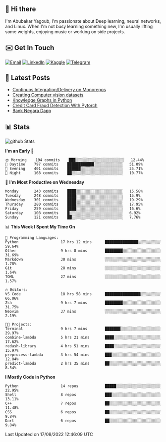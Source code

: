 ## 👋 Hi there

I'm Abubakar Yagoub, I'm passionate about Deep learning, neural networks, and
Linux. When I'm not busy learning something new, I'm usually lifting some
weights, enjoying music or working on side projects.

## ✉️ Get In Touch

[![Email](https://img.shields.io/badge/Email-f1f1f1?style=for-the-badge&logo=gmail&logoColor=0f111a)](mailto:hi@blacksuan19.dev)
[![LinkedIn](https://img.shields.io/badge/LinkedIn-0077B5?style=for-the-badge&logo=linkedin&logoColor=white)](https://www.linkedin.com/in/blacksuan19/)
[![Kaggle](https://img.shields.io/badge/Kaggle-5acfff?style=for-the-badge&logo=kaggle&logoColor=white)](http://kaggle.com/abubakaryagob/)
[![Telegram](https://img.shields.io/badge/Telegram-2CA5E0?style=for-the-badge&logo=telegram&logoColor=white)](https://t.me/blacksuan19)

## 📩 Latest Posts

<!-- BLOG-POST-LIST:START -->
- [Continuos Integration/Delivery on Monorepos](http://blacksuan19.dev/blog/github-actions-monorepos/)
- [Creating Computer vision datasets](http://blacksuan19.dev/blog/creating-datasets/)
- [Knowledge Graphs in Python](http://blacksuan19.dev/projects/Knowledge_Graphs/)
- [Credit Card Fraud Detection With Pytorch](http://blacksuan19.dev/projects/credit-card-fraud-detection-with-pytorch/)
- [Bank Negara Dapp](http://blacksuan19.dev/projects/bank-negara/)
<!-- BLOG-POST-LIST:END -->

## 📊 Stats

![github Stats](https://github-readme-stats.vercel.app/api?username=blacksuan19&theme=github_dark&show_icons=true&count_private=true&custom_title=Github%20Stats&hide_border=true)

<!--START_SECTION:waka-->
**I'm an Early 🐤** 

```text
🌞 Morning    194 commits    ███░░░░░░░░░░░░░░░░░░░░░░   12.44% 
🌆 Daytime    797 commits    ████████████░░░░░░░░░░░░░   51.09% 
🌃 Evening    401 commits    ██████░░░░░░░░░░░░░░░░░░░   25.71% 
🌙 Night      168 commits    ██░░░░░░░░░░░░░░░░░░░░░░░   10.77%

```
📅 **I'm Most Productive on Wednesday** 

```text
Monday       243 commits    ████░░░░░░░░░░░░░░░░░░░░░   15.58% 
Tuesday      248 commits    ████░░░░░░░░░░░░░░░░░░░░░   15.9% 
Wednesday    301 commits    ████░░░░░░░░░░░░░░░░░░░░░   19.29% 
Thursday     280 commits    ████░░░░░░░░░░░░░░░░░░░░░   17.95% 
Friday       259 commits    ████░░░░░░░░░░░░░░░░░░░░░   16.6% 
Saturday     108 commits    █░░░░░░░░░░░░░░░░░░░░░░░░   6.92% 
Sunday       121 commits    ██░░░░░░░░░░░░░░░░░░░░░░░   7.76%

```


📊 **This Week I Spent My Time On** 

```text
💬 Programming Languages: 
Python                   17 hrs 12 mins      ███████████████░░░░░░░░░░   59.64% 
Other                    9 hrs 8 mins        ████████░░░░░░░░░░░░░░░░░   31.69% 
Markdown                 30 mins             ░░░░░░░░░░░░░░░░░░░░░░░░░   1.78% 
Git                      28 mins             ░░░░░░░░░░░░░░░░░░░░░░░░░   1.64% 
TOML                     27 mins             ░░░░░░░░░░░░░░░░░░░░░░░░░   1.57%

🔥 Editors: 
VS Code                  18 hrs 58 mins      ████████████████░░░░░░░░░   66.06% 
Zsh                      9 hrs 7 mins        ████████░░░░░░░░░░░░░░░░░   31.75% 
Neovim                   37 mins             ░░░░░░░░░░░░░░░░░░░░░░░░░   2.19%

🐱‍💻 Projects: 
Terminal                 9 hrs 7 mins        ███████░░░░░░░░░░░░░░░░░░   29.97% 
combine-lambda           5 hrs 21 mins       ████░░░░░░░░░░░░░░░░░░░░░   17.62% 
redash-library           4 hrs 51 mins       ████░░░░░░░░░░░░░░░░░░░░░   15.97% 
preprocess-lambda        3 hrs 54 mins       ███░░░░░░░░░░░░░░░░░░░░░░   12.84% 
predict-lambda           2 hrs 35 mins       ██░░░░░░░░░░░░░░░░░░░░░░░   8.54%

```

**I Mostly Code in Python** 

```text
Python                   14 repos            █████░░░░░░░░░░░░░░░░░░░░   22.95% 
Shell                    8 repos             ███░░░░░░░░░░░░░░░░░░░░░░   13.11% 
C++                      7 repos             ██░░░░░░░░░░░░░░░░░░░░░░░   11.48% 
CSS                      6 repos             ██░░░░░░░░░░░░░░░░░░░░░░░   9.84% 
Dart                     6 repos             ██░░░░░░░░░░░░░░░░░░░░░░░   9.84%

```



 Last Updated on 17/08/2022 12:46:09 UTC
<!--END_SECTION:waka-->
